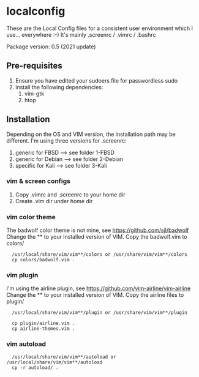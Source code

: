 # localconfig

These are the Local Config files for a consistent user environment which I use... everywhere :-)
It's mainly .screenrc / .vimrc / .bashrc

Package version: 0.5 (2021 update)

## Pre-requisites

1. Ensure you have edited your sudoers file for passwordless sudo
2. install the following dependencies:
   1. vim-gtk
   2. htop

## Installation

Depending on the OS and VIM version, the installation path may be different. I'm using three versions for .screenrc:

1) generic for FBSD   --> see folder 1-FBSD
2) generic for Debian --> see folder 2-Debian
3) specific for Kali  --> see folder 3-Kali

### vim & screen configs

1. Copy .vimrc and .screenrc to your home dir
2. Create .vim dir under home dir

### vim color theme

The badwolf color theme is not mine, see <https://github.com/sjl/badwolf>
Change the ** to your installed version of VIM. Copy the badwolf.vim to colors/

      /usr/local/share/vim/vim**/colors or /usr/share/vim/vim**/colors
      cp colors/badwolf.vim .

### vim plugin

I'm using the airline plugin, see <https://github.com/vim-airline/vim-airline>
Change the ** to your installed version of VIM. Copy the airline files to plugin/

      /usr/local/share/vim/vim**/plugin or /usr/share/vim/vim**/plugin

      cp plugin/airline.vim .
      cp airline-themes.vim .

### vim autoload

      /usr/local/share/vim/vim**/autoload or /usr/local/share/vim/vim**/autoload
      cp -r autoload/ .
